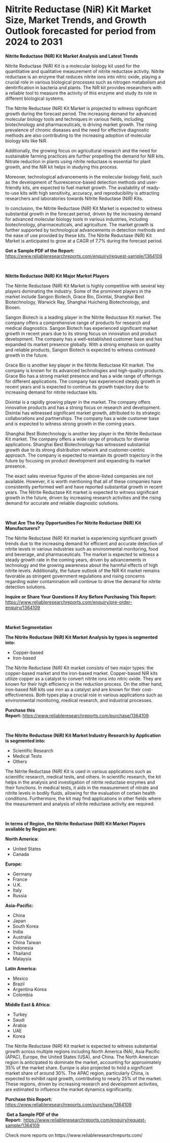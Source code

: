 <p><h1>Nitrite Reductase (NiR) Kit Market Size, Market Trends, and Growth Outlook forecasted for period from 2024 to 2031</h1></p><p><strong>Nitrite Reductase (NiR) Kit Market Analysis and Latest Trends</strong></p>
<p><p>Nitrite Reductase (NiR) Kit is a molecular biology kit used for the quantitative and qualitative measurement of nitrite reductase activity. Nitrite reductase is an enzyme that reduces nitrite ions into nitric oxide, playing a crucial role in various biological processes such as nitrogen metabolism and denitrification in bacteria and plants. The NiR kit provides researchers with a reliable tool to measure the activity of this enzyme and study its role in different biological systems.</p><p>The Nitrite Reductase (NiR) Kit Market is projected to witness significant growth during the forecast period. The increasing demand for advanced molecular biology tools and techniques in various fields, including biotechnology and pharmaceuticals, is driving market growth. The rising prevalence of chronic diseases and the need for effective diagnostic methods are also contributing to the increasing adoption of molecular biology kits like NiR.</p><p>Additionally, the growing focus on agricultural research and the need for sustainable farming practices are further propelling the demand for NiR kits. Nitrate reduction in plants using nitrite reductase is essential for plant growth, and the NiR kit helps in studying this process.</p><p>Moreover, technological advancements in the molecular biology field, such as the development of fluorescence-based detection methods and user-friendly kits, are expected to fuel market growth. The availability of ready-to-use kits with high sensitivity, accuracy, and reproducibility is attracting researchers and laboratories towards Nitrite Reductase (NiR) Kits.</p><p>In conclusion, the Nitrite Reductase (NiR) Kit Market is expected to witness substantial growth in the forecast period, driven by the increasing demand for advanced molecular biology tools in various industries, including biotechnology, pharmaceuticals, and agriculture. The market growth is further supported by technological advancements in detection methods and the ease of use provided by these kits. The Nitrite Reductase (NiR) Kit Market is anticipated to grow at a CAGR of 7.7% during the forecast period.</p></p>
<p><strong>Get a Sample PDF of the Report:&nbsp;</strong> <a href="https://www.reliableresearchreports.com/enquiry/request-sample/1364109">https://www.reliableresearchreports.com/enquiry/request-sample/1364109</a></p>
<p>&nbsp;</p>
<p><strong>Nitrite Reductase (NiR) Kit Major Market Players</strong></p>
<p><p>The Nitrite Reductase (NiR) Kit Market is highly competitive with several key players dominating the industry. Some of the prominent players in the market include Sangon Biotech, Grace Bio, Dixintai, Shanghai Best Biotechnology, Warwick Ray, Shanghai Huicheng Biotechnology, and Biosen.</p><p>Sangon Biotech is a leading player in the Nitrite Reductase Kit market. The company offers a comprehensive range of products for research and medical diagnostics. Sangon Biotech has experienced significant market growth in recent years due to its strong focus on innovation and product development. The company has a well-established customer base and has expanded its market presence globally. With a strong emphasis on quality and reliable products, Sangon Biotech is expected to witness continued growth in the future.</p><p>Grace Bio is another key player in the Nitrite Reductase Kit market. The company is known for its advanced technologies and high-quality products. Grace Bio has a strong market presence and has a wide range of offerings for different applications. The company has experienced steady growth in recent years and is expected to continue its growth trajectory due to increasing demand for nitrite reductase kits.</p><p>Dixintai is a rapidly growing player in the market. The company offers innovative products and has a strong focus on research and development. Dixintai has witnessed significant market growth, attributed to its strategic collaborations and partnerships. The company has a wide customer base and is expected to witness strong growth in the coming years.</p><p>Shanghai Best Biotechnology is another key player in the Nitrite Reductase Kit market. The company offers a wide range of products for diverse applications. Shanghai Best Biotechnology has witnessed substantial growth due to its strong distribution network and customer-centric approach. The company is expected to maintain its growth trajectory in the future by focusing on product development and expanding its market presence.</p><p>The exact sales revenue figures of the above-listed companies are not available. However, it is worth mentioning that all of these companies have consistently performed well and have reported substantial growth in recent years. The Nitrite Reductase Kit market is expected to witness significant growth in the future, driven by increasing research activities and the rising demand for accurate and reliable diagnostic solutions.</p></p>
<p>&nbsp;</p>
<p><strong>What Are The Key Opportunities For Nitrite Reductase (NiR) Kit Manufacturers?</strong></p>
<p><p>The Nitrite Reductase (NiR) Kit market is experiencing significant growth trends due to the increasing demand for efficient and accurate detection of nitrite levels in various industries such as environmental monitoring, food and beverage, and pharmaceuticals. The market is expected to witness a steady growth rate in the coming years, driven by advancements in technology and the growing awareness about the harmful effects of high nitrite levels. Additionally, the future outlook of the NiR Kit market remains favorable as stringent government regulations and rising concerns regarding water contamination will continue to drive the demand for nitrite detection solutions.</p></p>
<p><strong>Inquire or Share Your Questions If Any Before Purchasing This Report:</strong> <a href="https://www.reliableresearchreports.com/enquiry/pre-order-enquiry/1364109">https://www.reliableresearchreports.com/enquiry/pre-order-enquiry/1364109</a></p>
<p>&nbsp;</p>
<p><strong>Market Segmentation</strong></p>
<p><strong>The Nitrite Reductase (NiR) Kit Market Analysis by types is segmented into:</strong></p>
<p><ul><li>Copper-based</li><li>Iron-based</li></ul></p>
<p><p>The Nitrite Reductase (NiR) Kit market consists of two major types: the copper-based market and the iron-based market. Copper-based NiR kits utilize copper as a catalyst to convert nitrite ions into nitric oxide. They are known for their high efficiency in the reduction process. On the other hand, iron-based NiR kits use iron as a catalyst and are known for their cost-effectiveness. Both types play a crucial role in various applications such as environmental monitoring, medical research, and industrial processes.</p></p>
<p><strong>Purchase this Report:&nbsp;</strong><a href="https://www.reliableresearchreports.com/purchase/1364109">https://www.reliableresearchreports.com/purchase/1364109</a></p>
<p>&nbsp;</p>
<p><strong>The Nitrite Reductase (NiR) Kit Market Industry Research by Application is segmented into:</strong></p>
<p><ul><li>Scientific Research</li><li>Medical Tests</li><li>Others</li></ul></p>
<p><p>The Nitrite Reductase (NiR) Kit is used in various applications such as scientific research, medical tests, and others. In scientific research, the kit helps in the analysis and investigation of nitrite reductase enzymes and their functions. In medical tests, it aids in the measurement of nitrate and nitrite levels in bodily fluids, allowing for the evaluation of certain health conditions. Furthermore, the kit may find applications in other fields where the measurement and analysis of nitrite reductase activity are required.</p></p>
<p>&nbsp;</p>
<p><strong>In terms of Region, the Nitrite Reductase (NiR) Kit Market Players available by Region are:</strong></p>
<p>
    <p> <strong> North America: </strong>
        <ul>
            <li>United States</li>
            <li>Canada</li>
        </ul>
        </p> 
    <p> <strong> Europe: </strong>
        <ul>
            <li>Germany</li>
            <li>France</li>
            <li>U.K.</li>
            <li>Italy</li>
            <li>Russia</li>
        </ul>
        </p> 
    <p> <strong> Asia-Pacific: </strong>
        <ul>
            <li>China</li>
            <li>Japan</li>
            <li>South Korea</li>
            <li>India</li>
            <li>Australia</li>
            <li>China Taiwan</li>
            <li>Indonesia</li>
            <li>Thailand</li>
            <li>Malaysia</li>
        </ul>
        </p> 
    <p> <strong> Latin America: </strong>
        <ul>
            <li>Mexico</li>
            <li>Brazil</li>
            <li>Argentina Korea</li>
            <li>Colombia</li>
        </ul>
        </p> 
    <p> <strong> Middle East & Africa: </strong>
        <ul>
            <li>Turkey</li>
            <li>Saudi</li>
            <li>Arabia</li>
            <li>UAE</li>
            <li>Korea</li>
        </ul>
    </p>
    </p>
<p><p>The Nitrite Reductase (NiR) Kit market is expected to witness substantial growth across multiple regions including North America (NA), Asia Pacific (APAC), Europe, the United States (USA), and China. The North American region is anticipated to dominate the market, accounting for approximately 35% of the market share. Europe is also projected to hold a significant market share of around 30%. The APAC region, particularly China, is expected to exhibit rapid growth, contributing to nearly 25% of the market. These regions, driven by increasing research and development activities, are estimated to influence the market dynamics significantly.</p></p>
<p><strong>Purchase this Report: </strong><a href="https://www.reliableresearchreports.com/purchase/1364109">https://www.reliableresearchreports.com/purchase/1364109</a></p>
<p>&nbsp;<strong>Get a Sample PDF of the Report:&nbsp;&nbsp;</strong><a href="https://www.reliableresearchreports.com/enquiry/request-sample/1364109">https://www.reliableresearchreports.com/enquiry/request-sample/1364109</a></p>
<p><strong></strong></p>
<p>Check more reports on https://www.reliableresearchreports.com/</p>